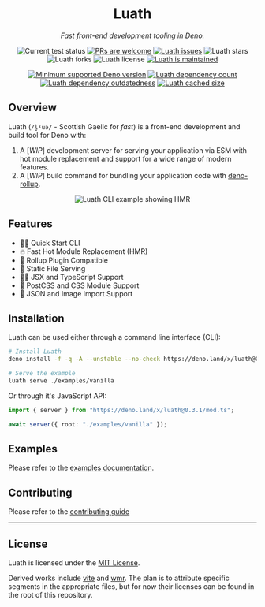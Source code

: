 <p align="center">
  <h1 align="center">Luath</h1>
</p>
<p align="center">
  <i>Fast front-end development tooling in Deno.</i>
</p>
<p align="center">
   <img src="https://github.com/cmorten/luath/workflows/Test/badge.svg" alt="Current test status" />
   <a href="http://makeapullrequest.com"><img src="https://img.shields.io/badge/PRs-welcome-brightgreen.svg" alt="PRs are welcome" /></a>
   <a href="https://github.com/cmorten/luath/issues/"><img src="https://img.shields.io/github/issues/cmorten/luath" alt="Luath issues" /></a>
   <img src="https://img.shields.io/github/stars/cmorten/luath" alt="Luath stars" />
   <img src="https://img.shields.io/github/forks/cmorten/luath" alt="Luath forks" />
   <img src="https://img.shields.io/github/license/cmorten/luath" alt="Luath license" />
   <a href="https://github.com/cmorten/luath/graphs/commit-activity"><img src="https://img.shields.io/badge/Maintained%3F-yes-green.svg" alt="Luath is maintained" /></a>
</p>
<p align="center">
   <a href="https://github.com/denoland/deno/blob/main/Releases.md"><img src="https://img.shields.io/badge/deno-^1.8.0-brightgreen?logo=deno" alt="Minimum supported Deno version" /></a>
   <a href="https://deno-visualizer.danopia.net/dependencies-of/https/raw.githubusercontent.com/cmorten/luath/main/mod.ts"><img src="https://img.shields.io/endpoint?url=https%3A%2F%2Fdeno-visualizer.danopia.net%2Fshields%2Fdep-count%2Fhttps%2Fraw.githubusercontent.com%2Fcmorten%2Fluath%2Fmain%2Fmod.ts" alt="Luath dependency count" /></a>
   <a href="https://deno-visualizer.danopia.net/dependencies-of/https/raw.githubusercontent.com/cmorten/luath/main/mod.ts"><img src="https://img.shields.io/endpoint?url=https%3A%2F%2Fdeno-visualizer.danopia.net%2Fshields%2Fupdates%2Fhttps%2Fraw.githubusercontent.com%2Fcmorten%2Fluath%2Fmain%2Fmod.ts" alt="Luath dependency outdatedness" /></a>
   <a href="https://deno-visualizer.danopia.net/dependencies-of/https/raw.githubusercontent.com/cmorten/luath/main/mod.ts"><img src="https://img.shields.io/endpoint?url=https%3A%2F%2Fdeno-visualizer.danopia.net%2Fshields%2Fcache-size%2Fhttps%2Fraw.githubusercontent.com%2Fcmorten%2Fluath%2Fmain%2Fmod.ts" alt="Luath cached size" /></a>
</p>

## Overview

Luath (`/l̪ˠuə/` - Scottish Gaelic for _fast_) is a front-end development and build tool for Deno with:

1. A [_WIP_] development server for serving your application via ESM with hot module replacement and support for a wide range of modern features.
1. A [_WIP_] build command for bundling your application code with [deno-rollup](https://github.com/cmorten/deno-rollup/).

<p align="center">
  <img src="https://github.com/cmorten/luath/raw/main/.github/luath.gif" alt="Luath CLI example showing HMR">
</p>

## Features

- 👩‍💻 Quick Start CLI
- 🔥 Fast Hot Module Replacement (HMR)
- 🍣 Rollup Plugin Compatible
- 🗿 Static File Serving
- 👨‍🎤 JSX and TypeScript Support
- 🎨 PostCSS and CSS Module Support
- 📒 JSON and Image Import Support

## Installation

Luath can be used either through a command line interface (CLI):

```bash
# Install Luath
deno install -f -q -A --unstable --no-check https://deno.land/x/luath@0.3.1/luath.ts

# Serve the example
luath serve ./examples/vanilla
```

Or through it's JavaScript API:

```ts
import { server } from "https://deno.land/x/luath@0.3.1/mod.ts";

await server({ root: "./examples/vanilla" });
```

## Examples

Please refer to the [examples documentation](./examples).

## Contributing

Please refer to the [contributing guide](./.github/CONTRIBUTING.md)

---

## License

Luath is licensed under the [MIT License](./LICENSE.md).

Derived works include [vite](https://github.com/vitejs/vite) and [wmr](https://github.com/preactjs/wmr). The plan is to attribute specific segments in the appropriate files, but for now their licenses can be found in the root of this repository.
